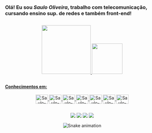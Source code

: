 ### Olá! Eu sou _Saulo Oliveira_, trabalho com telecomunicação, cursando ensino sup. de redes e também front-end!

##

<div align="center">
  <a href="https://github.com/saulooliveirati">
  <img height="160em" src="https://github-readme-stats.vercel.app/api?username=saulooliveirati&show_icons=true&theme=gruvbox&include_all_commits=true&count_private=true">
  <img height="100em" src="https://github-readme-stats.vercel.app/api/top-langs/?username=saulooliveirati&layout=compact&langs_count=7&theme=gruvbox">
</div>

##

#### Conhecimentos em:

<div style="display: inline_block" align="center">
  <img align="center" alt="Saulo-Debian" height="30" width="40" src="https://cdn.jsdelivr.net/gh/devicons/devicon/icons/debian/debian-original.svg" />
  <img align="center" alt="Saulo-Ubuntu" height="30" width="40"  src="https://cdn.jsdelivr.net/gh/devicons/devicon/icons/ubuntu/ubuntu-plain-wordmark.svg" />
  <img align="center" alt="Saulo-Docker" height="30" width="40" src="https://cdn.jsdelivr.net/gh/devicons/devicon/icons/docker/docker-original-wordmark.svg" />
  <img align="center" alt="Saulo-HTML" height="30" width="40"  src="https://cdn.jsdelivr.net/gh/devicons/devicon/icons/html5/html5-original-wordmark.svg" />
  <img align="center" alt="Saulo-CSS" height="30" width="40"  src="https://cdn.jsdelivr.net/gh/devicons/devicon/icons/css3/css3-original-wordmark.svg" />
  <img align="center" alt="Saulo-JS" height="30" width="40"  src="https://cdn.jsdelivr.net/gh/devicons/devicon/icons/javascript/javascript-original.svg" />
  <img align="center" alt="Saulo-Pyton" height="30" width="40"  src="https://cdn.jsdelivr.net/gh/devicons/devicon/icons/python/python-original-wordmark.svg" />
</div>

##

<div align="center"> 
 <a href="https://instagram.com/saulooliveiramg" target="_blank"><img src="https://img.shields.io/badge/-Instagram-%23E4405F?style=for-the-badge&logo=instagram&logoColor=white" target="_blank"></a>
 <a href="https://www.linkedin.com/in/saulooliveiramg" target="_blank"><img src="https://img.shields.io/badge/-LinkedIn-%230077B5?style=for-the-badge&logo=linkedin&logoColor=white" target="_blank"></a> 
 <a href="https://api.whatsapp.com/send?phone=5531983150288&text=Ol%C3%A1%2C%20Entrei%20em%20contato%20pelo%20Github!" target="_blank"><img src="https://img.shields.io/badge/WhatsApp-25D366?style=for-the-badge&logo=whatsapp&logoColor=white" target="_blank"></a> 
 <a href="http://oliveirati.com.br/" target="_blank"><img src="https://img.shields.io/badge/website-000000?style=for-the-badge&logo=About.me&logoColor=white"></a>
  
![Snake animation](https://github.com/saulooliveirati/saulooliveirati/blob/output/github-contribution-grid-snake.svg)
  
  </div>

